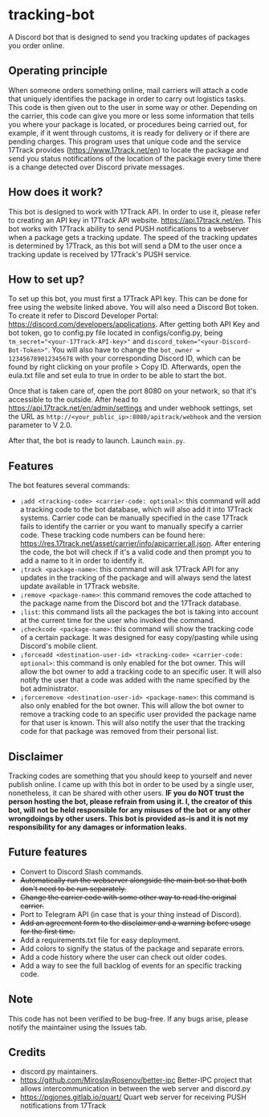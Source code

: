 # tracking-bot
A Discord bot that is designed to send you tracking updates of packages you order online.

## Operating principle
When someone orders something online, mail carriers will attach a code that uniquely identifies the package in order to carry out logistics tasks. This code is then given out to the user in some way or other. Depending on the carrier, this code can give you more or less some information that tells you where your package is located, or procedures being carried out, for example, if it went through customs, it is ready for delivery or if there are pending charges. This program uses that unique code and the service 17Track provides (https://www.17track.net/en) to locate the package and send you status notifications of the location of the package every time there is a change detected over Discord private messages.

## How does it work?
This bot is designed to work with 17Track API. In order to use it, please refer to creating an API key in 17Track API website. https://api.17track.net/en. This bot works with 17Track ability to send PUSH notifications to a webserver when a package gets a tracking update. The speed of the tracking updates is determined by 17Track, as this bot will send a DM to the user once a tracking update is received by 17Track's PUSH service.

## How to set up?
To set up this bot, you must first a 17Track API key. This can be done for free using the website linked above. You will also need a Discord Bot token. To create it refer to Discord Developer Portal: https://discord.com/developers/applications. After getting both API Key and bot token, go to config.py file located in configs/config.py, being ``tm_secret="<your-17Track-API-key>"`` and ``discord_token="<your-Discord-Bot-Token>"``. You will also have to change the ``bot_owner = 123456789012345678`` with your corresponding Discord ID, which can be found by right clicking on your profile > Copy ID. Afterwards, open the eula.txt file and set eula to true in order to be able to start the bot.

Once that is taken care of, open the port 8080 on your network, so that it's accessible to the outside. After head to https://api.17track.net/en/admin/settings and under webhook settings, set the URL as ``http://<your_public_ip>:8080/apitrack/webhook`` and the version parameter to V 2.0.
 
After that, the bot is ready to launch. Launch ``main.py``.

## Features
The bot features several commands:
* ``¡add <tracking-code> <carrier-code: optional>``: this command will add a tracking code to the bot database, which will also add it into 17Track systems. Carrier code can be manually specified in the case 17Track fails to identify the carrier or you want to manually specify a carrier code. These tracking code numbers can be found here: https://res.17track.net/asset/carrier/info/apicarrier.all.json. After entering the code, the bot will check if it's a valid code and then prompt you to add a name to it in order to identify it.
* ``¡track <package-name>``: this command will ask 17Track API for any updates in the tracking of the package and will always send the latest update available in 17Track website.
* ``¡remove <package-name>``: this command removes the code attached to the package name from the Discord bot and the 17Track database.
* ``¡list``: this command lists all the packages the bot is taking into account at the current time for the user who invoked the command.
* ``¡checkcode <package-name>``: this command will show the tracking code of a certain package. It was designed for easy copy/pasting while using Discord's mobile client.
* ``¡forceadd <destination-user-id> <tracking-code> <carrier-code: optional>``: this command is only enabled for the bot owner. This will allow the bot owner to add a tracking code to an specific user. It will also notify the user that a code was added with the name specified by the bot administrator.
* ``¡forceremove <destination-user-id> <package-name>``: this command is also only enabled for the bot owner. This will allow the bot owner to remove a tracking code to an specific user provided the package name for that user is known. This will also notify the user that the tracking code for that package was removed from their personal list.

## Disclaimer
Tracking codes are something that you should keep to yourself and never publish online. I came up with this bot in order to be used by a single user, nonetheless, it can be shared with other users. **IF you do NOT trust the person hosting the bot, please refrain from using it. I, the creator of this bot, will not be held responsible for any misuses of the bot or any other wrongdoings by other users. This bot is provided as-is and it is not my responsibility for any damages or information leaks.**

## Future features
* Convert to Discord Slash commands.
* ~~Automatically run the webserver alongside the main bot so that both don't need to be run separately.~~
* ~~Change the carrier code with some other way to read the original carrier.~~
* Port to Telegram API (in case that is your thing instead of Discord).
* ~~Add an agreement form to the disclaimer and a warning before usage for the first time.~~
* Add a requirements.txt file for easy deployment.
* Add colors to signify the status of the package and separate errors.
* Add a code history where the user can check out older codes.
* Add a way to see the full backlog of events for an specific tracking code.

## Note
This code has not been verified to be bug-free. If any bugs arise, please notify the maintainer using the Issues tab.

## Credits
* discord.py maintainers.
* https://github.com/MiroslavRosenov/better-ipc Better-IPC project that allows intercommunication in between the web server and discord.py
* https://pgjones.gitlab.io/quart/ Quart web server for receiving PUSH notifications from 17Track
